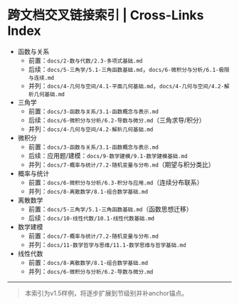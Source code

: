 # 跨文档交叉链接索引 | Cross-Links Index

- 函数与关系
  - 前置：`docs/2-数与代数/2.3-多项式基础.md`
  - 后续：`docs/5-三角学/5.1-三角函数基础.md`，`docs/6-微积分与分析/6.1-极限与连续.md`
  - 并列：`docs/4-几何与空间/4.1-平面几何基础.md`，`docs/4-几何与空间/4.2-解析几何基础.md`
- 三角学
  - 前置：`docs/3-函数与关系/3.1-函数概念与表示.md`
  - 后续：`docs/6-微积分与分析/6.2-导数与微分.md`（三角求导/积分）
  - 并列：`docs/4-几何与空间/4.2-解析几何基础.md`
- 微积分
  - 前置：`docs/3-函数与关系/3.1-函数概念与表示.md`
  - 后续：应用题/建模：`docs/9-数学建模/9.1-数学建模基础.md`
  - 并列：`docs/7-概率与统计/7.2-随机变量与分布.md`（期望与积分类比）
- 概率与统计
  - 前置：`docs/6-微积分与分析/6.3-积分与应用.md`（连续分布联系）
  - 并列：`docs/8-离散数学/8.1-组合数学基础.md`
- 离散数学
  - 前置：`docs/5-三角学/5.1-三角函数基础.md`（函数思想迁移）
  - 后续：`docs/10-线性代数/10.1-线性代数基础.md`
- 数学建模
  - 前置：`docs/7-概率与统计/7.2-随机变量与分布.md`
  - 并列：`docs/11-数学哲学与思维/11.1-数学思维与哲学基础.md`
- 线性代数
  - 前置：`docs/8-离散数学/8.1-组合数学基础.md`
  - 并列：`docs/6-微积分与分析/6.2-导数与微分.md`

---
> 本索引为v1.5样例，将逐步扩展到节级别并补anchor锚点。
